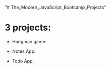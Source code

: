 "# The_Modern_JavaScript_Bootcamp_Projects" 

# 3 projects:
- Hangman game:

- Notes App:

- Todo App:

